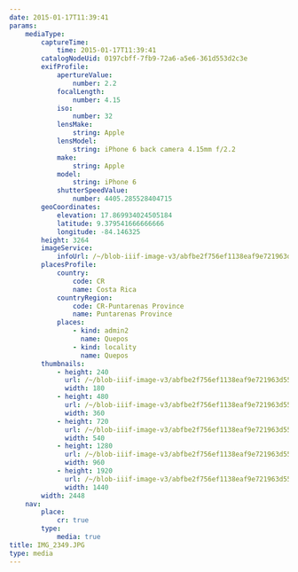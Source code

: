 ```yaml
---
date: 2015-01-17T11:39:41
params:
    mediaType:
        captureTime:
            time: 2015-01-17T11:39:41
        catalogNodeUid: 0197cbff-7fb9-72a6-a5e6-361d553d2c3e
        exifProfile:
            apertureValue:
                number: 2.2
            focalLength:
                number: 4.15
            iso:
                number: 32
            lensMake:
                string: Apple
            lensModel:
                string: iPhone 6 back camera 4.15mm f/2.2
            make:
                string: Apple
            model:
                string: iPhone 6
            shutterSpeedValue:
                number: 4405.285528404715
        geoCoordinates:
            elevation: 17.869934024505184
            latitude: 9.379541666666666
            longitude: -84.146325
        height: 3264
        imageService:
            infoUrl: /~/blob-iiif-image-v3/abfbe2f756ef1138eaf9e721963d5588326e8843243305582d8137412d41ab23/info.json
        placesProfile:
            country:
                code: CR
                name: Costa Rica
            countryRegion:
                code: CR-Puntarenas Province
                name: Puntarenas Province
            places:
                - kind: admin2
                  name: Quepos
                - kind: locality
                  name: Quepos
        thumbnails:
            - height: 240
              url: /~/blob-iiif-image-v3/abfbe2f756ef1138eaf9e721963d5588326e8843243305582d8137412d41ab23/full/180%2C240/0/default.jpg
              width: 180
            - height: 480
              url: /~/blob-iiif-image-v3/abfbe2f756ef1138eaf9e721963d5588326e8843243305582d8137412d41ab23/full/360%2C480/0/default.jpg
              width: 360
            - height: 720
              url: /~/blob-iiif-image-v3/abfbe2f756ef1138eaf9e721963d5588326e8843243305582d8137412d41ab23/full/540%2C720/0/default.jpg
              width: 540
            - height: 1280
              url: /~/blob-iiif-image-v3/abfbe2f756ef1138eaf9e721963d5588326e8843243305582d8137412d41ab23/full/960%2C1280/0/default.jpg
              width: 960
            - height: 1920
              url: /~/blob-iiif-image-v3/abfbe2f756ef1138eaf9e721963d5588326e8843243305582d8137412d41ab23/full/1440%2C1920/0/default.jpg
              width: 1440
        width: 2448
    nav:
        place:
            cr: true
        type:
            media: true
title: IMG_2349.JPG
type: media
---
```

